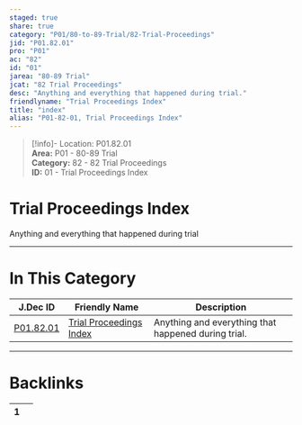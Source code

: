 ```yaml
---  
staged: true  
share: true  
category: "P01/80-to-89-Trial/82-Trial-Proceedings"  
jid: "P01.82.01"  
pro: "P01"  
ac: "82"  
id: "01"  
jarea: "80-89 Trial"  
jcat: "82 Trial Proceedings"  
desc: "Anything and everything that happened during trial."  
friendlyname: "Trial Proceedings Index"  
title: "index"  
alias: "P01-82-01, Trial Proceedings Index"  
---  
```

>[!info]- Location: P01.82.01  
>**Area:** P01 - 80-89 Trial  
>**Category:** 82 - 82 Trial Proceedings  
>**ID:** 01 - Trial Proceedings Index  
  
# Trial Proceedings Index  
  
Anything and everything that happened during trial  
   
  
  
---  
# In This Category  
  
| J.Dec ID                                                                       | Friendly Name                                                                                | Description                                         |  
| ------------------------------------------------------------------------------ | -------------------------------------------------------------------------------------------- | --------------------------------------------------- |  
| [P01.82.01](index.md#) | [Trial Proceedings Index](index.md#) | Anything and everything that happened during trial. |  
  
  
---  
# Backlinks  
<div><table class="dataview table-view-table"><thead class="table-view-thead"><tr class="table-view-tr-header"><th class="table-view-th"><span></span><span class="dataview small-text">1</span></th><th class="table-view-th"><span></span></th></tr></thead><tbody class="table-view-tbody"></tbody></table></div>